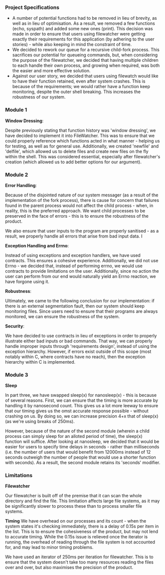 ### Project Specifications
* A number of potential functions had to be removed in lieu of brevity, as well as in lieu of optimisation. As a result, we removed a few functions (echo, syspath) and added some new ones (print). This decision was made in order to ensure that users using filewatcher were getting exactly their requirements for this application (by adhering to the user stories) - while also keeping in mind the constraint of time. 
* We decided to rework our queue for a recursive child-fork process. This sacrifices our potential for queueing commands, but, when considering the purpose of the filewatcher, we decided that having multiple children to each handle their own process, and growing when required, was both the easier and more effective solution.
* Against our user story, we decided that users using filewatch would like to have their function retained, even after system crashes. This is because of the requirements; we would rather have a function keep monitoring, despite the outer shell breaking. This increases the robustness of our system.

### Module 1
**Window Dressing**:

Despite previously stating that function history was 'window dressing', we have decided to implement it into FileWatcher. This was to ensure that we could properly reference which functions acted in what manner - helping us for testing, as well as for general use. Additionally, we created 'newfile' and 'delfile', which allowed us to delete files and create new files on the fly within the shell. This was considered essential, especially after filewatcher's creation (which allowed us to add better options for our argument).  

### Module 2 
**Error Handling**:

Because of the disjointed nature of our system messager (as a result of the implementation of the fork process), there is cause for concern that failures found in the parent process would not affect the child process - when, in reality, this is the preferred approach. We want child processes to be preserved in the face of errors - this is to ensure the robustness of the product.

We also ensure that user inputs to the program are properly sanitised - as a result, we properly handle all errors that arise from bad input data. I

**Exception Handling and Errno**:

Instead of using exceptions and exception handlers, we have used contracts. This ensures a cohesive experience. Additionally, we did not use Errno - we decided that, instead of performing errno, we would use contracts to provide limitations on the user. Additionally, since no action the user can perform from our end would naturally yield an Errno reaction, we have forgone using it.

**Robustness**:

Ultimately, we came to the following conclusion for our implementation: if there is an external segmentation fault, then our system should keep monitoring files. Since users need to ensure that their programs are always monitored, we can ensure the robustness of the system.

**Security**:

We have decided to use contracts in lieu of exceptions in order to properly illustrate either bad inputs or bad commands. That way, we can properly handle improper inputs through 'requirements design', instead of using the exception hierarchy. However, if errors exist outside of this scope (most notably within C, where contracts have no reach), then the exception hierarchy within C is implemented.

### Module 3
**Sleep**

In part three, we have swapped sleep(x) for nanosleep(x) - this is because of several reasons. First, we can ensure that the timing is more accurate by handling it by nanosecond count. This gives us a lot more leeway to ensure that our timing gives us the omst accurate response possible - without crashing on us. By doing so, we can increase precision 4+x that of sleep(x) (as we're using breaks of 250ms). 

However, because of the nature of the second module (wherein a child process can simply sleep for an alloted period of time), the sleep(x) function will suffice. After looking at nanosleep, we decided that it would be easier for users to specify time delays in seconds - rather than milliseconds (i.e. the number of users that would benefit from 12000ms instead of 12 seconds outweigh the number of people that would use a shorter function with seconds). As a result, the second module retains its 'seconds' modifier.

### Limitations
**Filewatcher**

Our filewatcher is built off of the premise that it can scan the whole directory and find the file. This limitation affects large file systems, as it may be significantly slower to process these than to process smaller file systems.

**Timing**
We have overhead on our processes and its count - when the system states it's checking immediately, there is a delay of 0.15s per item in the list. This is to ensure the cohesiveness of the product, but may not lend to accurate timing. While the 0.15s issue is relieved once the iterator is running, the overhead of reading through the file system is not accounted for, and may lead to minor timing problems.

We have used an iterator of 250ms per iteration for filewatcher. This is to ensure that the system doesn't take too many resources reading the files over and over, but also maximises the precision of the product.